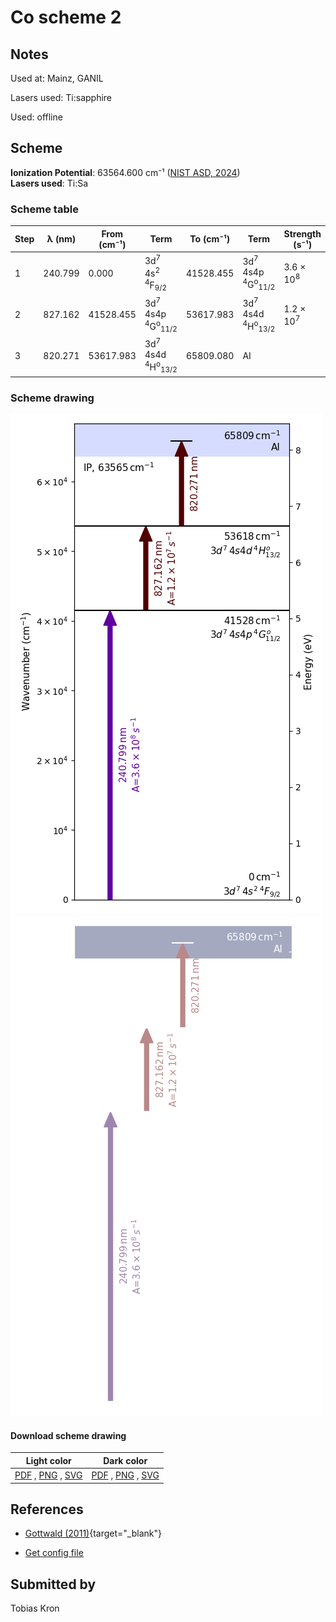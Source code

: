 # Co scheme 2

## Notes

Used at: Mainz, GANIL

Lasers used: Ti:sapphire

Used: offline





## Scheme

**Ionization Potential**: 63564.600 cm⁻¹ ([NIST ASD, 2024](https://www.nist.gov/pml/atomic-spectra-database))  
**Lasers used**: Ti:Sa

### Scheme table

| Step | λ (nm)  | From (cm⁻¹) |                             Term                             | To (cm⁻¹) |                             Term                             |    Strength (s⁻¹)    |
| ---- | ------- | ----------- | ------------------------------------------------------------ | --------- | ------------------------------------------------------------ | -------------------- |
| 1    | 240.799 | 0.000       | 3d<sup>7</sup> 4s<sup>2</sup> <sup>4</sup>F<sub>9/2</sub>    | 41528.455 | 3d<sup>7</sup> 4s4p <sup>4</sup>G<sup>o</sup><sub>11/2</sub> | 3.6 × 10<sup>8</sup> |
| 2    | 827.162 | 41528.455   | 3d<sup>7</sup> 4s4p <sup>4</sup>G<sup>o</sup><sub>11/2</sub> | 53617.983 | 3d<sup>7</sup> 4s4d <sup>4</sup>H<sup>o</sup><sub>13/2</sub> | 1.2 × 10<sup>7</sup> |
| 3    | 820.271 | 53617.983   | 3d<sup>7</sup> 4s4d <sup>4</sup>H<sup>o</sup><sub>13/2</sub> | 65809.080 | AI                                                           |                      |


### Scheme drawing

![co scheme, light mode](co-002/co-002-light.png#only-light)
![co scheme, dark mode](co-002/co-002-dark-web.png#only-dark)

#### Download scheme drawing

|                                            Light color                                            |                                           Dark color                                           |
| ------------------------------------------------------------------------------------------------- | ---------------------------------------------------------------------------------------------- |
| [PDF](co-002/co-002-light.pdf) , [PNG](co-002/co-002-light.png) , [SVG](co-002/co-002-light.svg)  | [PDF](co-002/co-002-dark.pdf) , [PNG](co-002/co-002-dark.png) , [SVG](co-002/co-002-dark.svg)  |


## References

  - [Gottwald (2011)](https://doi.org/10.25358/openscience-3289){target="_blank"}

  - [Get config file](https://github.com/RIMS-Code/rims-code.github.io/blob/main/db/co-002.json)



## Submitted by

Tobias Kron

